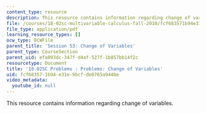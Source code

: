 ```yaml
---
content_type: resource
description: This resource contains information regarding change of variables.
file: /courses/18-02sc-multivariable-calculus-fall-2010/fcf683571b94e31e9bcfde0765a944be_MIT18_02SC_pb_53_quest.pdf
file_type: application/pdf
learning_resource_types: []
ocw_type: OCWFile
parent_title: 'Session 53: Change of Variables'
parent_type: CourseSection
parent_uid: efa093dc-347f-d4af-527f-1b857bb14f2c
resourcetype: Document
title: '18.02SC Problems : Problems: Change of Variables'
uid: fcf68357-1b94-e31e-9bcf-de0765a944be
video_metadata:
  youtube_id: null
---
```

This resource contains information regarding change of variables.

